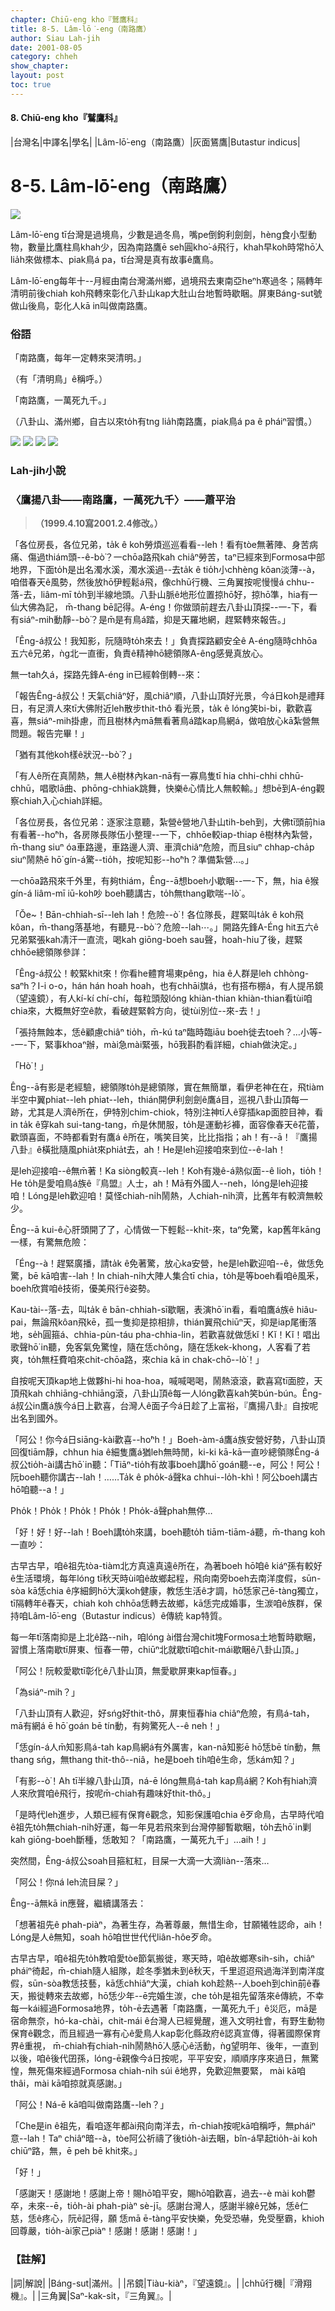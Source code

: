 ```yaml
---
chapter: Chiū-eng kho『鷲鷹科』
title: 8-5. Lâm-lō͘-eng（南路鷹）
author: Siau Lah-jih
date: 2001-08-05
category: chheh
show_chapter: 
layout: post
toc: true
---
```


#### 8. Chiū-eng kho『鷲鷹科』

|台灣名|中譯名|學名|
|Lâm-lō͘-eng（南路鷹）|灰面鵟鷹|Butastur indicus|


# 8-5. Lâm-lō͘-eng（南路鷹）


![](../too5/08/08-5-5.南路鷹.jpg)


Lâm-lō͘-eng tī台灣是過境鳥，少數是過冬鳥，嘴pe倒鉤利劍劍，hèng食小型動物，數量比鷹柱鳥khah少，因為南路鷹ē seh圓kho͘-á飛行，khah早koh時常hō͘人lia̍h來做標本、piak鳥á pa，tī台灣是真有故事ê鷹鳥。

Lâm-lō͘-eng每年十--月經由南台灣滿州鄉，過境飛去東南亞heⁿh寒過冬；隔轉年清明前後chiah koh飛轉來彰化八卦山kap大肚山台地暫時歇睏。屏東Báng-sut號做山後鳥，彰化人kā in叫做南路鷹。

	

### 俗語

「南路鷹，每年一定轉來哭清明。」

（有「清明鳥」ê稱呼。）


「南路鷹，一萬死九千。」

（八卦山、滿州鄉，自古以來to̍h有tng lia̍h南路鷹，piak鳥á pa ê pháiⁿ習慣。）


![](../too5/08/08-5-1.南路鷹.jpg)
![](../too5/08/08-5-2.南路鷹.jpg)
![](../too5/08/08-5-3.南路鷹.jpg)
![](../too5/08/08-5-4.南路鷹.jpg)



### Lah-jih小說

### **〈鷹揚八卦——南路鷹，一萬死九千〉——蕭平治**
>**（1999.4.10寫2001.2.4修改。）**


「各位房長，各位兄弟，ta̍k ê koh勞煩巡巡看看--leh！看有tòe無著陣、身苦病痛、傷過thiám頭--ê-bò͘？一chōa路飛kah chiâⁿ勞苦，taⁿ已經來到Formosa中部地界，下面to̍h是出名濁水溪，濁水溪過--去ta̍k ê tio̍h小chhèng kôan淡薄--à，咱借春天ê風勢，然後放hō͘伊輕鬆á飛，像chhū行機、三角翼按呢慢慢á chhu--落-去，liâm-mī to̍h到半線地頭。八卦山脈ê地形位置掠hō͘好，掠hō͘準，hia有一仙大佛為記， m̄-thang bē記得。A-éng！你做頭前趕去八卦山頂探--一-下，看有siáⁿ-mih動靜--bò͘？是m̄是有鳥á踏，抑是天羅地網，趕緊轉來報告。」

「Êng-á叔公！我知影，阮隨時to̍h來去！」負責探路顧安全ê A-éng隨時chhōa五六ê兄弟，ǹg北一直衝，負責ê精神hō͘總領隊A-êng感覺真放心。

無一tah久á，探路先鋒A-éng in已經斡倒轉--來：

「報告Êng-á叔公！天氣chiâⁿ好，風chiâⁿ順，八卦山頂好光景，今á日koh是禮拜日，有足濟人來tī大佛附近leh散步thit-thô 看光景，ta̍k ê lóng笑bi-bi，歡歡喜喜，無siáⁿ-mih掛慮，而且樹林內mā無看著鳥á踏kap鳥網á，做咱放心kā紮營無問題。報告完畢！」

「猶有其他koh樣ê狀況--bò͘？」

「有人ê所在真鬧熱，無人ê樹林內kan-nā有一寡鳥隻tī hia chhi-chhi chhū-chhū，唱歌lā曲、phōng-chhiak跳舞，快樂ê心情比人無較輸。」想bē到A-éng觀察chiah入心chiah詳細。

「各位房長，各位兄弟：逐家注意聽，紮營ê營地八卦山tih-beh到，大佛tī頭前hia有看著--ho͘ⁿh，各房隊長隊伍小整理--一下，chhōe較iap-thiap ê樹林內紮營，m̄-thang  siuⁿ óa車路邊，車路邊人濟、車濟chiâⁿ危險，而且siuⁿ chhap-cha̍p  siuⁿ鬧熱ē hō͘  gín-á驚--tio̍h，按呢知影--ho͘ⁿh？準備紮營…。」

一chōa路飛來千外里，有夠thiám，Êng--ā想boeh小歇睏--一-下，無，hia ê猴gín-á liâm-mī iū-koh吵 boeh聽講古，to̍h無thang歇喘--lò͘ 。

「Ŏe~！Bān-chhiah-sī--leh lah！危險--ò͘！各位隊長，趕緊叫ta̍k ê koh飛kôan，m̄-thang落基地，有聽見--bò͘？危險--lah⋯。」開路先鋒A-Éng hit五六ê兄弟緊張kah凊汗一直流，喝kah giōng-boeh sau聲，hoah-hiu了後，趕緊chhōe總領隊參詳：

「Êng-á叔公！較緊khit來！你看he體育場東pêng，hia ê人群是leh chhòng-saⁿh？I-i o-o，hán hán hoah hoah，也有chhāi旗á，也有搭布棚á，有人提吊鏡（望遠鏡），有人kí-kí chí-chí，每粒頭殼lóng khiàn-thian khiàn-thian看tùi咱chia來，大概無好空ê款，看破趕緊斡方向，徙tùi別位--來-去！」

「張持無蝕本，恁ê顧慮chiâⁿ tio̍h，m̄-kú taⁿ臨時臨iāu boeh徙去toeh？…小等--一-下，緊事khoaⁿ辦，mài急mài緊張，hō͘我斟酌看詳細，chiah做決定。」

「Hò͘！」

Êng--ā有影是老經驗，總領隊to̍h是總領隊，實在無簡單，看伊老神在在，飛tiàm半空中翼phiat--leh phiat--leh，thián開伊利劍劍ê鷹á目，巡視八卦山頂每一跡，尤其是人濟ê所在，伊特別chim-chiok，特別注神tī人ê穿插kap面腔目神，看in ta̍k ê穿kah sui-tang-tang，m̄是休閒服，to̍h是運動衫褲，面容像春天ê花蕾，歡頭喜面，不時都看對有鷹á ê所在，嘴笑目笑，比比指指；ah！有--ā！『鷹揚八卦』ê橫批隨風phia̍t來phia̍t去，ah！He是leh迎接咱來到位--ê-lah！

是leh迎接咱--ê無m̄著！Ka siòng較真--leh！Koh有幾ê-á熟似面--ê lioh，tio̍h！He to̍h是愛咱鳥á族ê『鳥盟』人士，ah！Mā有外國人--neh，lóng是leh迎接咱！Lóng是leh歡迎咱！莫怪chiah-ni̍h鬧熱，人chiah-ni̍h濟，比舊年有較濟無較少。

Êng--ā kui-ê心肝頭開了了，心情做一下輕鬆--khit-來，taⁿ免驚，kap舊年kāng一樣，有驚無危險：

「Éng--à！趕緊廣播，請ta̍k ê免著驚，放心ka安營，he是leh歡迎咱--ê，做恁免驚，bē kā咱害--lah！In chiah-ni̍h大陣人集合tī chia，to̍h是等boeh看咱ê風釆，boeh欣賞咱ê技術，優美飛行ê姿勢。

Kau-tài--落-去，叫ta̍k ê bān-chhiah-sī歇睏，表演hō͘ in看，看咱鷹á族ê hiâu-pai，無論飛kôan飛kē，孤一隻抑是掠相排，thián翼飛chiūⁿ天，抑是iap尾衝落地，se̍h圓箍á、chhia-pùn-táu pha-chhia-lin，若歡喜就做恁kĭ！Kĭ！Kĭ！唱出歌聲hō͘ in聽，免客氣免驚惶，隨在恁chông，隨在恁kek-khong，人客看了若爽，to̍h無枉費咱來chit-chōa路，來chia kā in chak-chō--lò͘！」

自按呢天頂kap地上做夥hi-hi hoa-hoa，喊喊喝喝，鬧熱滾滾，歡喜寫tī面腔，天頂飛kah chhiāng-chhiāng滾，八卦山頂ê每一人lóng歡喜kah笑bún-bún。Êng-á叔公in鷹á族今á日上歡喜，台灣人ê面子今á日趁了上富裕，『鷹揚八卦』自按呢出名到國外。

「阿公！你今á日siāng-kài歡喜--ho͘ⁿh！」Boeh-àm-á鷹á族安營好勢，八卦山頂回復tiām靜，chhun hia ê細隻鷹á猶leh無時閒，ki-ki kā-kā一直吵總領隊Êng-á叔公tio̍h-ài講古hō͘ in聽：「Tiāⁿ-tio̍h有故事boeh講hō͘ goán聽--e，阿公！阿公！阮boeh聽你講古--lah！……Ta̍k ê pho̍k-á聲ka chhui--lo̍h-khì！阿公boeh講古hō͘咱聽--a！」

Pho̍k！Pho̍k！Pho̍k！Pho̍k！Pho̍k-á聲phah無停…

「好！好！好--lah！Boeh講to̍h來講，boeh聽to̍h tiām-tiām-á聽，m̄-thang koh一直吵：

古早古早，咱ê祖先tòa-tiàm北方真遠真遠ê所在，為著boeh hō͘咱ê kiáⁿ孫有較好ê生活環境，每年lóng tī秋天時ùi咱ê故鄉起程，飛向南旁boeh去南洋度假，sūn-sòa kā恁chia ê序細飼hō͘大漢koh健康，教恁生活ê才調，hō͘恁家己ē-tàng獨立，tī隔轉年ê春天，chiah koh chhōa恁轉去故鄉，kā恁完成婚事，生湠咱ê族群，保持咱Lâm-lō͘-eng（Butastur indicus）ê傳統 kap特質。

每一年tī落南抑是上北ê路--nih，咱lóng ài借台灣chit塊Formosa土地暫時歇睏，習慣上落南歇tī屏東、恒春一帶，chiūⁿ北就歇tī咱chit-mái歇睏ê八卦山頂。」

「阿公！阮較愛歇tī彰化ê八卦山頂，無愛歇屏東kap恒春。」

「為siáⁿ-mih？」

「八卦山頂有人歡迎，好sńg好thit-thô，屏東恒春hia chiâⁿ危險，有鳥á-tah，mā有網á ē hō͘ goán bē tín動，有夠驚死人--ê neh！」

「恁gín-á人m̄知影鳥á-tah kap鳥網á有外厲害，kan-nā知影ē hō͘恁bē tín動，無thang sńg，無thang thit-thô--niâ，he是boeh ti̍h咱ê生命，恁kám知？」

「有影--ò͘！Ah tī半線八卦山頂，ná-ē lóng無鳥á-tah kap鳥á網？Koh有hiah濟人來欣賞咱ê飛行，按呢m̄-chiah有趣味好thit-thô。」

「是時代leh進步，人類已經有保育ê觀念，知影保護咱chia ê歹命鳥，古早時代咱ê祖先to̍h無chiah-ni̍h好運，每一年見若飛來到台灣停腳暫歇睏，to̍h去hō͘ in剿kah giōng-boeh斷種，恁敢知？「南路鷹，一萬死九千」…aih！」

突然間，Êng-á叔公soah目箍紅紅，目屎一大滴一大滴liàn--落來…

「阿公！你ná leh流目屎？」

Êng--ā無kā in應聲，繼續講落去：

「想著祖先ê phah-piàⁿ，為著生存，為著尊嚴，無惜生命，甘願犧牲認命，aih！Lóng是人ê無知，soah hō͘咱世世代代liân-hôe歹命。

古早古早，咱ê祖先to̍h教咱愛tòe節氣搬徙，寒天時，咱ê故鄉寒sih-sih，chiâⁿ pháiⁿ徛起，m̄-chiah隨人組隊，趁冬季猶未到ê秋天，千里迢迢飛過海洋到南洋度假，sūn-sòa教恁技藝，kā恁chhiâⁿ大漢，chiah koh趁熱--人boeh到chìn前ê春天，搬徙轉來去故鄉，hō͘恁少年--ē完婚生湠，che to̍h是祖先留落來ê傳統，不幸每一kái經過Formosa地界，to̍h-ē去遇著「南路鷹，一萬死九千」ê災厄，mā是宿命無奈，hó-ka-chài，chit-mái ê台灣人已經覺醒，進入文明社會，有野生動物保育ê觀念，而且經過一寡有心ê愛鳥人kap彰化縣政府ê認真宣傳，得著國際保育界ê重視， m̄-chiah有chiah-ni̍h鬧熱hō͘人感心ê活動，ǹg望明年、後年，一直到以後，咱ê後代囝孫，lóng-ē親像今á日按呢，平平安安，順順序序來過日，無驚惶，無死傷來經過Formosa chiah-ni̍h súi ê地界，免歡迎無要緊， mài kā咱thâi，mài kā咱掠就真感謝。」

「阿公！Ná-ē kā咱叫做南路鷹--leh？」

「Che是in ê祖先，看咱逐年都ài飛向南洋去，m̄-chiah按呢kā咱稱呼，無pháiⁿ意--lah！Taⁿ chiâⁿ暗--à，tòe阿公祈禱了後tio̍h-ài去睏，bîn-á早起tio̍h-ài koh chiūⁿ路，無，ē peh bē khit來。」

「好！」

「感謝天！感謝地！感謝上帝！賜hō͘咱平安，賜hō͘咱歡喜，過去--è mài koh鬱卒，未來--ē，tio̍h-ài phah-piàⁿ sè-jī。感謝台灣人，感謝半線ê兄姊，恁ê仁慈，恁ê疼心，阮ē記得，願  恁mā ē-tàng平安快樂，免受恐嚇，免受壓霸，khioh回尊嚴，tio̍h-ài家己piàⁿ！感謝！感謝！感謝！」



### 【註解】

|詞|解說|
|Báng-sut|滿州。|
|吊鏡|Tiàu-kiàⁿ，『望遠鏡』。|
|chhū行機|『滑翔機』。|
|三角翼|Saⁿ-kak-si̍t，『三角翼』。|

